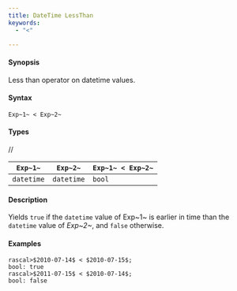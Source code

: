 ```yaml
---
title: DateTime LessThan
keywords:
  - "<"

---
```


#### Synopsis

Less than operator on datetime values.

#### Syntax

`Exp~1~ < Exp~2~`

#### Types

//

| `Exp~1~`      | `Exp~2~`      | `Exp~1~ < Exp~2~`  |
| --- | --- | --- |
| `datetime`     |  `datetime`    | `bool`               |


#### Description

Yields `true` if the `datetime` value of Exp~1~ is earlier in time than the `datetime` value
of _Exp~2~_, and `false` otherwise.

#### Examples


```rascal-shell 
rascal>$2010-07-14$ < $2010-07-15$;
bool: true
rascal>$2011-07-15$ < $2010-07-14$;
bool: false
```


